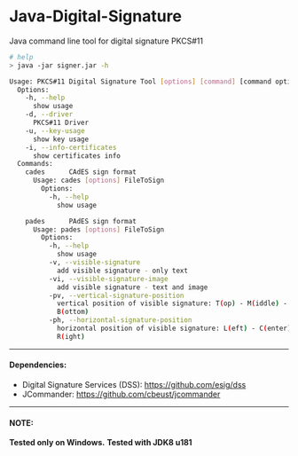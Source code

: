 # Java-Digital-Signature
Java command line  tool for digital signature PKCS#11

```bash
# help
> java -jar signer.jar -h

Usage: PKCS#11 Digital Signature Tool [options] [command] [command options]
  Options:
    -h, --help
      show usage
    -d, --driver
      PKCS#11 Driver
    -u, --key-usage
      show key usage
    -i, --info-certificates
      show certificates info
  Commands:
    cades      CAdES sign format
      Usage: cades [options] FileToSign
        Options:
          -h, --help
            show usage

    pades      PAdES sign format
      Usage: pades [options] FileToSign
        Options:
          -h, --help
            show usage
          -v, --visible-signature
            add visible signature - only text
          -vi, --visible-signature-image
            add visible signature - text and image
          -pv, --vertical-signature-position
            vertical position of visible signature: T(op) - M(iddle) - 
            B(ottom) 
          -ph, --horizontal-signature-position
            horizontal position of visible signature: L(eft) - C(enter) - 
            R(ight) 

```

-----
#### Dependencies: 

- Digital Signature Services (DSS): https://github.com/esig/dss
- JCommander: https://github.com/cbeust/jcommander

-----

#### NOTE:
**Tested only on Windows.**
**Tested with JDK8 u181**
